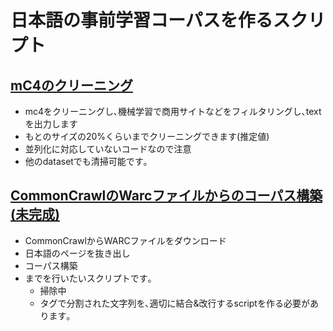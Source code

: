 # 日本語の事前学習コーパスを作るスクリプト

## [mC4のクリーニング](mc4s)
- mc4をクリーニングし､機械学習で商用サイトなどをフィルタリングし､textを出力します
- もとのサイズの20%くらいまでクリーニングできます(推定値)
- 並列化に対応していないコードなので注意
- 他のdatasetでも清掃可能です｡


## [CommonCrawlのWarcファイルからのコーパス構築(未完成)](warc)
- CommonCrawlからWARCファイルをダウンロード
- 日本語のページを抜き出し
- コーパス構築
- までを行いたいスクリプトです｡
    - 掃除中
    - タグで分割された文字列を､適切に結合&改行するscriptを作る必要があります｡